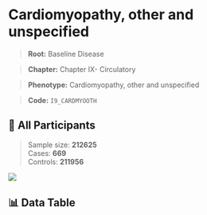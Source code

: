 # Cardiomyopathy, other and unspecified

> **Root:** Baseline Disease  

> **Chapter:** Chapter IX- Circulatory  

> **Phenotype:** Cardiomyopathy, other and unspecified  

> **Code:** `I9_CARDMYOOTH`

## 🧪 All Participants  
> Sample size: **212625**  
> Cases: **669**  
> Controls: **211956**
<img src="/Sensitive/Figures/ALL/Incidence/I9_CARDMYOOTH.png"/>

## 📊 Data Table
<CsvTableMRF src="/Sensitive/Data/ALL/Incidence/COX_I9_CARDMYOOTH.csv"/>

